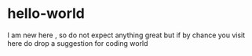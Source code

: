 # hello-world
I am new here , so do not expect anything great but if by chance you visit here do drop a suggestion for coding world
